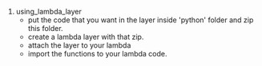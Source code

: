 1. using_lambda_layer
    - put the code that you want in the layer inside 'python' folder and zip this folder.
    - create a lambda layer with that zip.
    - attach the layer to your lambda
    - import the functions to your lambda code.
